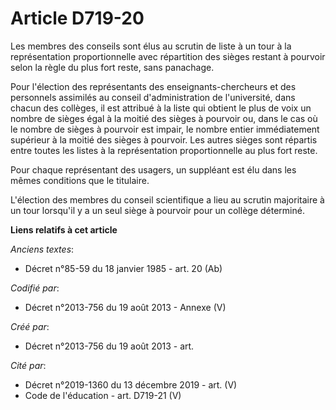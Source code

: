 # Article D719-20

Les membres des conseils sont élus au scrutin de liste à un tour à la représentation proportionnelle avec répartition des
sièges restant à pourvoir selon la règle du plus fort reste, sans panachage.

Pour l'élection des représentants des enseignants-chercheurs et des personnels assimilés au conseil d'administration de
l'université, dans chacun des collèges, il est attribué à la liste qui obtient le plus de voix un nombre de sièges égal à la
moitié des sièges à pourvoir ou, dans le cas où le nombre de sièges à pourvoir est impair, le nombre entier immédiatement
supérieur à la moitié des sièges à pourvoir. Les autres sièges sont répartis entre toutes les listes à la représentation
proportionnelle au plus fort reste.

Pour chaque représentant des usagers, un suppléant est élu dans les mêmes conditions que le titulaire.

L'élection des membres du conseil scientifique a lieu au scrutin majoritaire à un tour lorsqu'il y a un seul siège à pourvoir
pour un collège déterminé.

**Liens relatifs à cet article**

_Anciens textes_:

  - Décret n°85-59 du 18 janvier 1985 - art. 20 (Ab)

_Codifié par_:

  - Décret n°2013-756 du 19 août 2013 -  Annexe (V)

_Créé par_:

  - Décret n°2013-756 du 19 août 2013 - art.

_Cité par_:

  - Décret n°2019-1360 du 13 décembre 2019 - art. (V)
  - Code de l'éducation - art. D719-21 (V)
